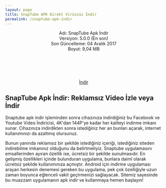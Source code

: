 ```yaml
---
layout: page
title: SnapTube APK Direkt Virüssüz İndir
permalink: /snaptube-apk-indir
---
```


<script async src="//pagead2.googlesyndication.com/pagead/js/adsbygoogle.js"></script>
<!-- KingBaglanti -->
<ins class="adsbygoogle"
     style="display:block"
     data-ad-client="ca-pub-7942429830883405"
     data-ad-slot="4590880399"
     data-ad-format="link"></ins>
<script>
(adsbygoogle = window.adsbygoogle || []).push({});
</script>
<center>
Adı: SnapTube Apk İndir<br />
Versiyon: 5.0.0 (En son)<br />
Son Güncelleme: 04 Aralık 2017<br />
Boyut: 9,04 MB<br />
<center>
<script async="" src="//pagead2.googlesyndication.com/pagead/js/adsbygoogle.js"></script>
<!-- 200 90 -->
<ins class="adsbygoogle" data-ad-client="ca-pub-7942429830883405" data-ad-slot="4977168797" style="display: inline-block; height: 90px; width: 200px;"></ins>
<script>
(adsbygoogle = window.adsbygoogle || []).push({});
</script>
</center>
<a href="http://www.snaptubeindir.com/snaptube-4-26-0-9624.apk" target="_blank">İndir</a>
<script async src="//pagead2.googlesyndication.com/pagead/js/adsbygoogle.js"></script>
<!-- KingBaglanti -->
<ins class="adsbygoogle"
     style="display:block"
     data-ad-client="ca-pub-7942429830883405"
     data-ad-slot="4590880399"
     data-ad-format="link"></ins>
<script>
(adsbygoogle = window.adsbygoogle || []).push({});
</script>
</center>
<h2>SnapTube Apk İndir: Reklamsız Video İzle veya İndir</h2>
Snaptube apk indir işleminden sonra cihazınıza indirdiğiniz bu Facebook ve Youtube Video İndiricisi, 4K'dan 144P'ye kadar her kaliteyi indirme imkanı sunar. Cihazınıza indirdikten sonra istediğiniz her an bunları açarak, internet kullanımınızı da azaltmış olursunuz.

Bunun yanında reklamsız bir şekilde istediğiniz içeriği, istediğiniz siteden indirebilme imkanınız olduğunu da belirtmeliyiz. Snaptube uygulamasını emsallerinden ayıran özellik ise, ücretsiz bir şekilde sunulmasıdır. En gelişmiş özellikleri içinde bulunduran uygulama, bunlara daimî olarak ücretsiz şekilde kullanımınıza açmıştır. Android için indirme uygulaması arayan herkesin denemesi gereken bu uygulama, pek çok özelliğiyle uzun zaman boyunca eğlenceli vakit geçirmenizi sağlayacak. Sitemiz sayesinde bu muazzam uygulamanın apk indir ve kullanmaya hemen başlayın!
